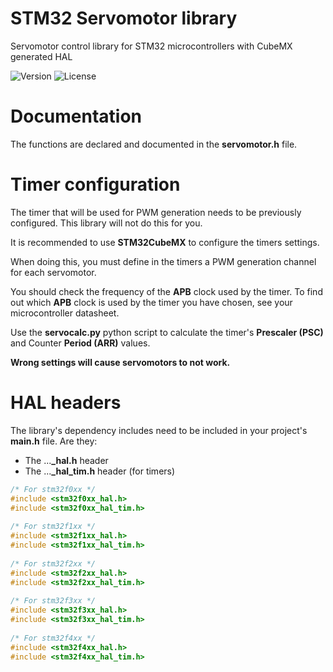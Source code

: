 # STM32 Servomotor library
Servomotor control library for STM32 microcontrollers with CubeMX generated HAL

![Version](https://img.shields.io/badge/Version-v1.1.0-green)
![License](https://img.shields.io/badge/License-MIT-blue)

# Documentation
The functions are declared and documented in the **servomotor.h** file.

# Timer configuration
The timer that will be used for PWM generation needs to be previously configured. This library will not do this for you.

It is recommended to use **STM32CubeMX** to configure the timers settings.

When doing this, you must define in the timers a PWM generation channel for each servomotor.

You should check the frequency of the **APB** clock used by the timer. To find out which **APB** clock is used by the timer you have chosen, see your microcontroller datasheet.

Use the **servocalc.py** python script to calculate the timer's **Prescaler (PSC)** and Counter **Period (ARR)** values.

**Wrong settings will cause servomotors to not work.**

# HAL headers

The library's dependency includes need to be included in your project's **main.h** file. Are they:

* The ...**_hal.h** header
* The ...**_hal_tim.h** header (for timers)

```C
/* For stm32f0xx */
#include <stm32f0xx_hal.h>
#include <stm32f0xx_hal_tim.h>
   
/* For stm32f1xx */
#include <stm32f1xx_hal.h>
#include <stm32f1xx_hal_tim.h>
    
/* For stm32f2xx */
#include <stm32f2xx_hal.h>
#include <stm32f2xx_hal_tim.h>
    
/* For stm32f3xx */
#include <stm32f3xx_hal.h>
#include <stm32f3xx_hal_tim.h>
    
/* For stm32f4xx */
#include <stm32f4xx_hal.h>
#include <stm32f4xx_hal_tim.h>

```